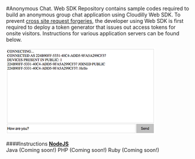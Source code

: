 #Anonymous Chat. Web SDK
Repository contains sample codes required to build an anonymous group chat application using Cloudilly Web SDK. To prevent [cross site request forgeries](https://en.wikipedia.org/wiki/Cross-site_request_forgery), the developer using Web SDK is first required to deploy a token generator that issues out access tokens for onsite visitors. Instructions for various application servers can be found below.

![Anonymous](https://github.com/cloudilly/images/blob/master/javascript_anonymous.png)

####Instructions
**[NodeJS](https://github.com/cloudilly/Javascript/wiki/NodeJS)**<br>
Java (Coming soon!)
PHP (Coming soon!)
Ruby (Coming soon!)
